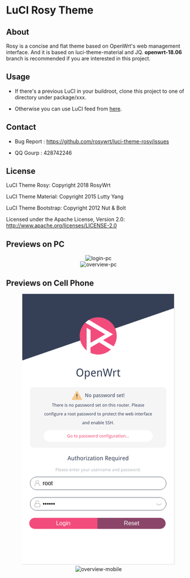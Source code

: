 # LuCI Rosy Theme

## About
Rosy is a concise and flat theme based on OpenWrt's web management interface. And it is based on luci-theme-material and JQ. **openwrt-18.06** branch is recommended if you are interested in this project.

## Usage
* If there's a previous LuCI in your buildroot, clone this project to one of directory under package/xxx.

* Otherwise you can use LuCI feed from [here](https://github.com/rosywrt/luci).

## Contact
* Bug Report : https://github.com/rosywrt/luci-theme-rosy/issues

* QQ Gourp : 428742246

## License
LuCI Theme Rosy: Copyright 2018 RosyWrt

LuCI Theme Material: Copyright 2015 Lutty Yang

LuCI Theme Bootstrap: Copyright 2012 Nut & Bolt

Licensed under the Apache License, Version 2.0: http://www.apache.org/licenses/LICENSE-2.0

## Previews on PC
<div align=center><img src="https://raw.githubusercontent.com/rosywrt/luci-theme-rosy/master/previews/loggin-pc.png" alt="login-pc"/></div>

<div align=center><img src="https://raw.githubusercontent.com/rosywrt/luci-theme-rosy/master/previews/overview-pc.png" alt="overview-pc"/></div>

## Previews on Cell Phone
<div align=center><img src="https://raw.githubusercontent.com/rosywrt/luci-theme-rosy/master/previews/loggin-mobile.png" alt="login-mobile"/></div>

<div align=center><img src="https://raw.githubusercontent.com/rosywrt/luci-theme-rosy/master/previews/overview-mobile.png" alt="overview-mobile"/></div>
